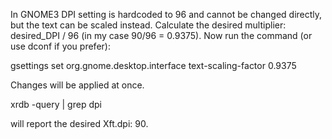 In GNOME3 DPI setting is hardcoded to 96 and cannot be changed directly, but the text can be scaled instead. Calculate the desired multiplier: desired_DPI / 96 (in my case 90/96 = 0.9375). 
Now run the command (or use dconf if you prefer):

  gsettings set org.gnome.desktop.interface text-scaling-factor 0.9375

Changes will be applied at once. 

  xrdb -query | grep dpi 

will report the desired Xft.dpi: 90.
